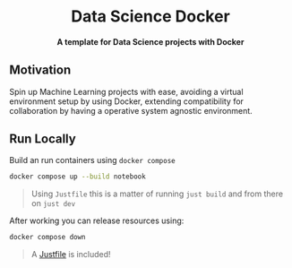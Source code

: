 <div>
  <h1 align="center">Data Science Docker</h1>
  <h4 align="center">A template for Data Science projects with Docker</h4>
</div>

## Motivation

Spin up Machine Learning projects with ease, avoiding a virtual environment
setup by using Docker, extending compatibility for collaboration by having
a operative system agnostic environment.

## Run Locally

Build an run containers using `docker compose`

```bash
docker compose up --build notebook
```

> Using `Justfile` this is a matter of running `just build` and from
> there on `just dev`

After working you can release resources using:

```bash
docker compose down
```

> A [Justfile][1] is included!

[1]: https://just.systems
